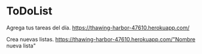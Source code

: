 # ToDoList
Agrega tus tareas del día. https://thawing-harbor-47610.herokuapp.com/

Crea nuevas listas. https://thawing-harbor-47610.herokuapp.com/"Nombre nueva lista"
